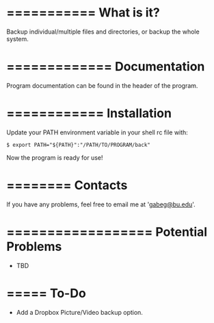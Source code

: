 ===========
What is it?
===========

Backup individual/multiple files and directories, or backup the whole system.



=============
Documentation
=============

Program documentation can be found in the header of the program.



============
Installation
============

Update your PATH environment variable in your shell rc file with:
    
    $ export PATH="${PATH}":"/PATH/TO/PROGRAM/back"

Now the program is ready for use!



========
Contacts
========

If you have any problems, feel free to email me at 'gabeg@bu.edu'.



==================
Potential Problems
==================

- TBD



=====
To-Do
=====

- Add a Dropbox Picture/Video backup option.
